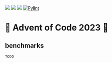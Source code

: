 [![](https://badgen.net/github/license/laDok8/aoc)](../LICENSE)
[![](https://badgen.net/badge/⭐/48/yellow)](main.py)
![](https://badgen.net/badge/language/python)
[![Pylint](https://github.com/laDok8/aoc/actions/workflows/pylint.yml/badge.svg?branch=master)](https://github.com/laDok8/aoc/actions/workflows/pylint.yml)

# 🎄 Advent of Code 2023 🎄

## benchmarks

```
TODO
```
